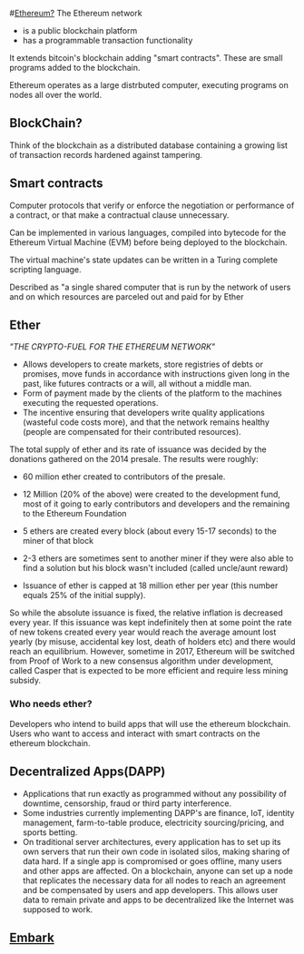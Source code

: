 #[Ethereum?](https://www.ethereum.org/)
The Ethereum network
- is a public blockchain platform  
- has a programmable transaction functionality

It extends bitcoin's blockchain adding "smart contracts". These are small programs added to the blockchain.

Ethereum operates as a large distrbuted computer, executing programs on nodes all over the world.

## BlockChain?
Think of the blockchain as a distributed database containing a growing list of transaction records  hardened against tampering.

## Smart contracts
Computer protocols that verify or enforce the negotiation or performance of a contract, or that make a contractual clause unnecessary.

Can be implemented in various languages, compiled into bytecode for the Ethereum Virtual Machine (EVM) before being deployed to the blockchain.

The virtual machine's state updates can be written in a Turing complete scripting language.

Described as "a single shared computer that is run by the network of users and on which resources are parceled out and paid for by Ether

## Ether
*"THE CRYPTO-FUEL FOR THE ETHEREUM NETWORK"*

- Allows developers to create markets, store registries of debts or promises, move funds in accordance with instructions given long in the past, like futures contracts or a will, all without a middle man.
- Form of payment made by the clients of the platform to the machines executing the requested operations.
- The incentive ensuring that developers write quality applications (wasteful code costs more), and that the network remains healthy (people are compensated for their contributed resources).

The total supply of ether and its rate of issuance was decided by the donations gathered on the 2014 presale. The results were roughly:

- 60 million ether created to contributors of the presale.

- 12 Million (20% of the above) were created to the development fund, most of it going to early contributors and developers and the remaining to the Ethereum Foundation

- 5 ethers are created every block (about every 15-17 seconds) to the miner of that block

- 2-3 ethers are sometimes sent to another miner if they were also able to find a solution but his block wasn't included (called uncle/aunt reward)

- Issuance of ether is capped at 18 million ether per year (this number equals 25% of the initial supply).

So while the absolute issuance is fixed, the relative inflation is decreased every year. If this issuance was kept indefinitely then at some point the rate of new tokens created every year would reach the average amount lost yearly (by misuse, accidental key lost, death of holders etc) and there would reach an equilibrium. However, sometime in 2017, Ethereum will be switched from Proof of Work to a new consensus algorithm under development, called Casper that is expected to be more efficient and require less mining subsidy.

### Who needs ether?
Developers who intend to build apps that will use the ethereum blockchain. Users who want to access and interact with smart contracts on the ethereum blockchain.


## Decentralized Apps(DAPP)
- Applications that run exactly as programmed without any possibility of downtime, censorship, fraud or third party interference.
- Some industries currently implementing DAPP's are finance, IoT, identity management, farm-to-table produce, electricity sourcing/pricing, and sports betting.
- On traditional server architectures, every application has to set up its own servers that run their own code in isolated silos, making sharing of data hard. If a single app is compromised or goes offline, many users and other apps are affected. On a blockchain, anyone can set up a node that replicates the necessary data for all nodes to reach an agreement and be compensated by users and app developers. This allows user data to remain private and apps to be decentralized like the Internet was supposed to work.

## [Embark](http://iurimatias.github.io/embark-framework/)
